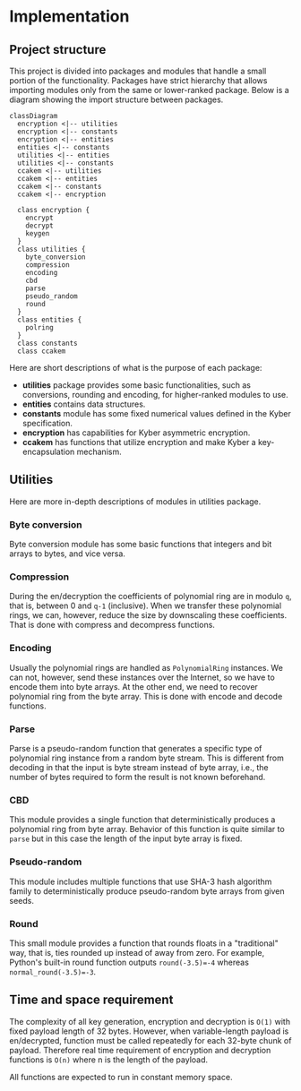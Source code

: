 # Implementation

## Project structure

This project is divided into packages and modules that handle a small portion of the functionality. Packages have strict hierarchy that allows importing modules only from the same or lower-ranked package. Below is a diagram showing the import structure between packages.

```mermaid
classDiagram
  encryption <|-- utilities
  encryption <|-- constants
  encryption <|-- entities
  entities <|-- constants
  utilities <|-- entities
  utilities <|-- constants
  ccakem <|-- utilities
  ccakem <|-- entities
  ccakem <|-- constants
  ccakem <|-- encryption

  class encryption {
    encrypt
    decrypt
    keygen
  }
  class utilities {
    byte_conversion
    compression
    encoding
    cbd
    parse
    pseudo_random
    round
  }
  class entities {
    polring
  }
  class constants
  class ccakem
```

Here are short descriptions of what is the purpose of each package:

* **utilities** package provides some basic functionalities, such as conversions, rounding and encoding, for higher-ranked modules to use.
* **entities** contains data structures.
* **constants** module has some fixed numerical values defined in the Kyber specification.
* **encryption** has capabilities for Kyber asymmetric encryption.
* **ccakem** has functions that utilize encryption and make Kyber a key-encapsulation mechanism.

## Utilities

Here are more in-depth descriptions of modules in utilities package.

### Byte conversion

Byte conversion module has some basic functions that integers and bit arrays to bytes, and vice versa.

### Compression

During the en/decryption the coefficients of polynomial ring are in modulo `q`, that is, between 0 and `q-1` (inclusive). When we transfer these polynomial rings, we can, however, reduce the size by downscaling these coefficients. That is done with compress and decompress functions.

### Encoding

Usually the polynomial rings are handled as `PolynomialRing` instances. We can not, however, send these instances over the Internet, so we have to encode them into byte arrays. At the other end, we need to recover polynomial ring from the byte array. This is done with encode and decode functions.

### Parse

Parse is a pseudo-random function that generates a specific type of polynomial ring instance from a random byte stream. This is different from decoding in that the input is byte stream instead of byte array, i.e., the number of bytes required to form the result is not known beforehand.

### CBD

This module provides a single function that deterministically produces a polynomial ring from byte array. Behavior of this function is quite similar to `parse` but in this case the length of the input byte array is fixed.

### Pseudo-random

This module includes multiple functions that use SHA-3 hash algorithm family to deterministically produce pseudo-random byte arrays from given seeds.

### Round

This small module provides a function that rounds floats in a "traditional" way, that is, ties rounded up instead of away from zero. For example, Python's built-in round function outputs `round(-3.5)=-4` whereas `normal_round(-3.5)=-3`.

## Time and space requirement

The complexity of all key generation, encryption and decryption is `O(1)` with fixed payload length of 32 bytes. However, when variable-length payload is en/decrypted, function must be called repeatedly for each 32-byte chunk of payload. Therefore real time requirement of encryption and decryption functions is `O(n)` where n is the length of the payload.

All functions are expected to run in constant memory space.
